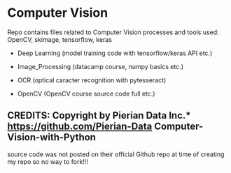 # Computer Vision

Repo contains files related to Computer Vision processes and tools used: OpenCV, skimage, tensorflow, keras

- Deep Learning (model training code with tensorflow/keras API etc.)

- Image_Processing (datacamp course, numpy basics etc.)

- OCR (optical caracter recognition with pytesseract)

- OpenCV (OpenCV course source code full etc.)

## CREDITS: Copyright by Pierian Data Inc.* https://github.com/Pierian-Data Computer-Vision-with-Python
 source code was not posted on their official Github repo at time of creating my repo so no way to fork!!!


